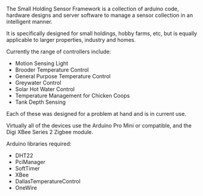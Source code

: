 The Small Holding Sensor Framework is a collection of arduino code,
hardware designs and server software to manage a sensor collection
in an intelligent manner.

It is specifically designed for small holdings, hobby farms, etc,
but is equally applicable to larger properties, industry and homes.

Currently the range of controllers include:

* Motion Sensing Light
* Brooder Temperature Control
* General Purpose Temperature Control
* Greywater Control
* Solar Hot Water Control
* Temperature Management for Chicken Coops
* Tank Depth Sensing

Each of these was designed for a problem at hand and is in current
use.

Virtually all of the devices use the Arduino Pro Mini or
compatible, and the Digi XBee Series 2 Zigbee module.

Arduino libraries required:

* DHT22
* PciManager
* SoftTimer
* XBee
* DallasTemperatureControl
* OneWire

